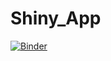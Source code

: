 # Shiny_App

[![Binder](https://mybinder.org/badge_logo.svg)](https://mybinder.org/v2/gh/bdeng360/Shiny_App/HEAD)
